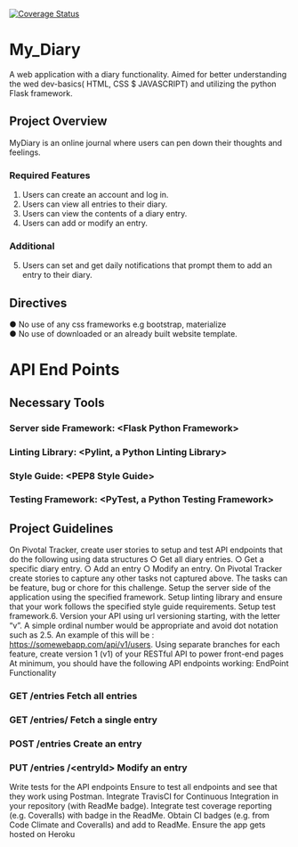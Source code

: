 <a href='https://coveralls.io/github/GransonO/My_Diary?branch=master'><img src='https://coveralls.io/repos/github/GransonO/My_Diary/badge.svg?branch=master' alt='Coverage Status' /></a>
# My_Diary
A web application with a diary functionality.
Aimed for better understanding the wed dev-basics( HTML, CSS $ JAVASCRIPT) and utilizing the python Flask framework. 

## Project Overview
MyDiary is an online journal where users can pen down their thoughts and feelings. 

### Required Features
1.	Users can create an account and log in.
2.	Users can view all entries to their diary.
3.	Users can view the contents of a diary entry.
4.	Users can add or modify an entry.
### Additional
5.	Users can set and get daily notifications that prompt them to add an entry to their diary.

## Directives
●	No use of any css frameworks e.g bootstrap, materialize  
●	No use of downloaded or an already built website template.

# API End Points
## Necessary Tools
### Server side Framework: ​<​Flask Python Framework>
### Linting Library: ​<​Pylint, a Python Linting Library​>
### Style Guide: ​<​PEP8 Style Guide​>
### Testing Framework: ​<​PyTest, a Python Testing Framework​>

## Project Guidelines
On Pivotal Tracker, create user stories to setup and test API endpoints that do the
following using data structures
○ Get all diary entries.
○ Get a specific diary entry.
○ Add an entry
○ Modify an entry.
On Pivotal Tracker create stories to capture any other tasks not captured above. The
tasks can be feature, bug or chore for this challenge.
Setup the server side of the application using the specified framework.
Setup linting library and ensure that your work follows the specified style guide
requirements.
Setup test framework.6. Version your API using url versioning starting, with the letter “v”. A simple ordinal
number would be appropriate and avoid dot notation such as 2.5. An example of this
will be​ : ​https://somewebapp.com/api/v1/users​.
Using separate branches for each feature, create version 1 (v1) of your RESTful API to power front-end pages
At minimum, you should have the following API endpoints working:
EndPoint Functionality
### GET /entries Fetch all entries
### GET /entries/<entryId> Fetch a single entry
### POST /entries Create an entry
### PUT /​entries​ /<​entryId​ > Modify an entry
Write tests for the API endpoints
Ensure to test all endpoints and see that they work using Postman.
Integrate ​TravisCI​ for Continuous Integration in your repository (with ​ReadMe​ badge).
Integrate test coverage reporting (e.g. Coveralls) with badge in the ​ReadMe.
Obtain CI badges (e.g. from Code Climate and Coveralls) and add to ​ReadMe​.
Ensure the app gets hosted on Heroku
